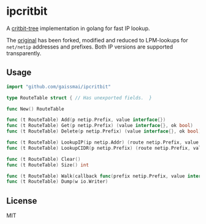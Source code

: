 ipcritbit
=========
A [critbit-tree](http://cr.yp.to/critbit.html) implementation in golang for fast IP lookup.

The [original](https://github.com/k-sone/critbitgo) has been forked, modified and reduced to LPM-lookups for `net/netip` addresses and prefixes.
Both IP versions are supported transparently. 

Usage
--------

```go
import "github.com/gaissmai/ipcritbit"

type RouteTable struct { // Has unexported fields.  }

func New() RouteTable

func (t RouteTable) Add(p netip.Prefix, value interface{})
func (t RouteTable) Get(p netip.Prefix) (value interface{}, ok bool)
func (t RouteTable) Delete(p netip.Prefix) (value interface{}, ok bool)

func (t RouteTable) LookupIP(ip netip.Addr) (route netip.Prefix, value interface{})
func (t RouteTable) LookupCIDR(p netip.Prefix) (route netip.Prefix, value interface{})

func (t RouteTable) Clear()
func (t RouteTable) Size() int

func (t RouteTable) Walk(callback func(prefix netip.Prefix, value interface{}) bool)
func (t RouteTable) Dump(w io.Writer)
```

License
-------

MIT
